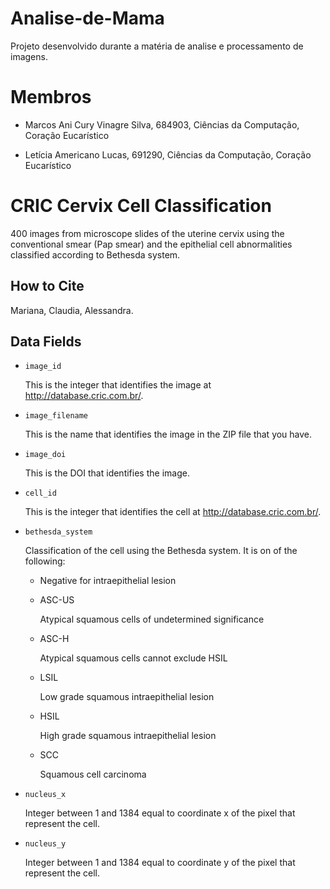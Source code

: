 # Analise-de-Mama
Projeto desenvolvido durante a matéria de analise e processamento de imagens.

# Membros

- Marcos Ani Cury Vinagre Silva, 684903, Ciências da Computação, Coração Eucarístico

- Letícia Americano Lucas, 691290, Ciências da Computação, Coração Eucarístico

# CRIC Cervix Cell Classification

400 images from microscope slides of the uterine cervix using the conventional smear (Pap smear) and the epithelial cell abnormalities classified according to Bethesda system.

## How to Cite

Mariana, Claudia, Alessandra.

## Data Fields

- `image_id`

  This is the integer that identifies the image at http://database.cric.com.br/.
- `image_filename`

  This is the name that identifies the image in the ZIP file that you have.
- `image_doi`

  This is the DOI that identifies the image.
- `cell_id`

  This is the integer that identifies the cell at http://database.cric.com.br/.
- `bethesda_system`

  Classification of the cell
  using the Bethesda system.
  It is on of the following:

  - Negative for intraepithelial lesion
  - ASC-US

    Atypical squamous cells of undetermined significance
  - ASC-H

    Atypical squamous cells cannot exclude HSIL
  - LSIL

    Low grade squamous intraepithelial lesion
  - HSIL

    High grade squamous intraepithelial lesion
  - SCC

    Squamous cell carcinoma
- `nucleus_x`

  Integer between 1 and 1384 equal to coordinate x of the pixel that represent the cell.
- `nucleus_y`

  Integer between 1 and 1384 equal to coordinate y of the pixel that represent the cell.
